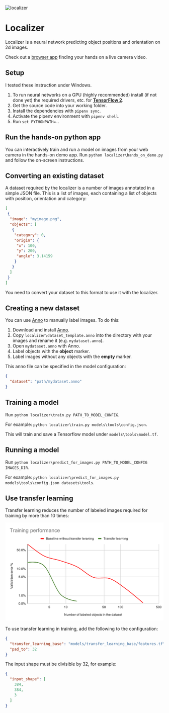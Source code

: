 ![localizer](https://github.com/ivan-alles/localizer/workflows/CI/badge.svg)

# Localizer

Localizer is a neural network predicting object positions and orientation on 2d images.

Check out a [browser app](https://ivan-alles.github.io/localizer/) finding your hands on a live camera video.

## Setup
I tested these instruction under Windows. 

1. To run neural networks on a GPU (highly recommended) 
   install (if not done yet) the required drivers, etc. for **[TensorFlow 2](https://www.tensorflow.org/install/gpu)**.
2. Get the source code into your working folder.
3. Install the dependencies with `pipenv sync`.
4. Activate the pipenv environment with `pipenv shell`.
5. Run `set PYTHONPATH=.`.  

## Run the hands-on python app

You can interactively train and run a model on images from your web camera in the hands-on demo app. Run 
`python localizer\hands_on_demo.py` and follow the on-screen instructions.

## Converting an existing dataset

A dataset required by the localizer is a number of images annotated in a simple JSON file. This is a list of images, each containing a list of objects 
with position, orientation and category:

```json
[
 {
  "image": "myimage.png",
  "objects": [
   {
    "category": 0,
    "origin": {
     "x": 100,
     "y": 200,
     "angle": 3.14159
    }
   }
  ]
 }
]
```

You need to convert your dataset to this format to use it with the localizer.

## Creating a new dataset 

You can use [Anno](https://github.com/urobots-io/anno/) to manually label images. To do this:

1. Download and install [Anno](https://github.com/urobots-io/anno/).
2. Copy `localizer\dataset_template.anno` into the directory with your images and rename it (e.g. `mydataset.anno`).
3. Open `mydataset.anno` with Anno.
4. Label objects with the **object** marker. 
5. Label images without any objects with the **empty** marker.

This anno file can be specified in the model configuration:

```json
{
  "dataset": "path/mydataset.anno"
} 
```

## Training a model
Run `python localizer\train.py PATH_TO_MODEL_CONFIG`. 

For example: `python localizer\train.py models\tools\config.json`.

This will train and save a Tensorflow model under `models\tools\model.tf`.

## Running a model
Run `python localizer\predict_for_images.py PATH_TO_MODEL_CONFIG IMAGES_DIR`.
 
For example: `python localizer\predict_for_images.py models\tools\config.json datasets\tools`.

## Use transfer learning
Transfer learning reduces the number of labeled images required for training by more than 10 times:

<img src="./assets/Training performance.svg">

To use transfer learning in training, add the following to the configuration:

```json
{
  "transfer_learning_base": "models/transfer_learning_base/features.tf",
  "pad_to": 32
} 
```
The input shape must be divisible by 32, for example:

```json
{
  "input_shape": [
    384,
    384,
    3
  ]
} 
```